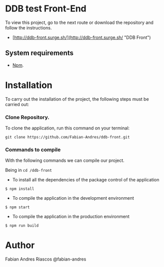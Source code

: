 # DDB test Front-End

To view this project, go to the next route or download the repository and follow the instructions.
- [http://ddb-front.surge.sh/](http://ddb-front.surge.sh/ "DDB Front")


System requirements
-------------
-  [Npm](https://www.npmjs.com/ "Npm").

Installation
=============
To carry out the installation of the project, the following steps must be carried out:

### Clone Repository.

To clone the application, run this command on your terminal:

    git clone https://github.com/Fabian-Andres/ddb-front.git


### Commands to compile
With the following commands we can compile our project.


Being in  `cd /ddb-front`

- To install all the dependencies of the package control of the application

```
$ npm install
```

- To compile the application in the development environment

```
$ npm start
```
- To compile the application in the production environment

```
$ npm run build
```

# Author

Fabian Andres Riascos @fabian-andres
